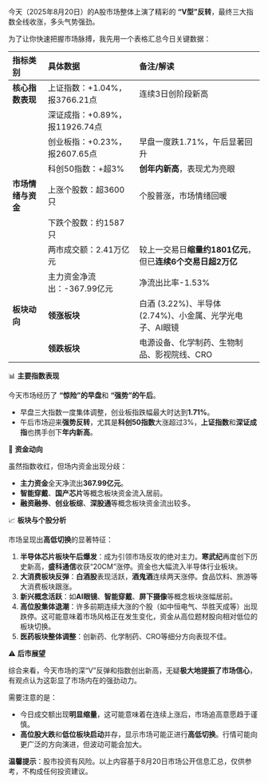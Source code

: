   今天（2025年8月20日）的A股市场整体上演了精彩的 **“V型”反转**，最终三大指数全线收涨，多头气势强劲。

为了让你快速把握市场脉搏，我先用一个表格汇总今日关键数据：

| 指标类别         | 具体数据                                   | 备注/解读                                                                 |
| :--------------- | :----------------------------------------- | :-------------------------------------------------------------------------- |
| **核心指数表现**   | 上证指数：+1.04%，报3766.21点              | 连续3日创阶段新高                                                  |
|                  | 深证成指：+0.89%，报11926.74点             |                                                                             |
|                  | 创业板指：+0.23%，报2607.65点              | 早盘一度跌1.71%，午后显著回升                                      |
|                  | 科创50指数：+超3%                         | **创年内新高**，表现尤为亮眼                                         |
| **市场情绪与资金** | 上涨个股数：超3600只                         | 个股普涨，市场情绪回暖                                                            |
|                  | 下跌个股数：约1587只                         |                                                                             |
|                  | 两市成交额：2.41万亿元                     | 较上一交易日**缩量约1801亿元**，但已**连续6个交易日超2万亿** |
|                  | 主力资金净流出：-367.99亿元                 | 净流出比率-1.53%                                                    |
| **板块动向**     | **领涨板块**                               | 白酒 (3.22%)、半导体 (2.74%)、小金属、光学光电子、AI眼镜      |
|                  | **领跌板块**                               | 电源设备、化学制药、生物制品、影视院线、CRO                         |

📊 **主要指数表现**

今天市场经历了 **“惊险”的早盘**和 **“强势”的午后**。
*   早盘三大指数一度集体调整，创业板指跌幅最大时达到**1.71%**。
*   午后市场迎来**强势反转**，尤其是**科创50指数**大涨超过3%，**上证指数**和**深证成指**也携手创下**年内新高**。

💸 **资金动向**

虽然指数收红，但场内资金出现分歧：
*   **主力资金**全天净流出**367.99亿元**。
*   **智能穿戴**、**国产芯片**等概念板块资金流入居前。
*   **融资融券**、**创业板综**、**深股通**等概念板块资金流出较多。

📈 **板块与个股分析**

市场呈现出**高低切换**的显著特征：

1.  **半导体芯片板块午后爆发**：成为引领市场反攻的绝对主力。**寒武纪**再度创下历史新高，**盛科通信**收获“20CM”涨停。资金也大幅流入半导体行业板块。
2.  **大消费板块反弹**：**白酒股**表现活跃，**酒鬼酒**连续两天涨停。食品饮料、旅游等大消费板块跟涨。
3.  **新兴概念活跃**：如**AI眼镜**、**智能穿戴**、**屏下摄像**等概念板块涨幅居前。
4.  **高位股集体退潮**：许多前期连续大涨的个股（如中恒电气、华胜天成等）出现跌停。这可能意味着市场风格正在发生变化，资金从高位题材股向相对低位的板块切换。
5.  **医药板块整体调整**：创新药、化学制药、CRO等细分方向表现不佳。

⚠️ **后市展望**

综合来看，今天市场的深“V”反弹和指数创出新高，无疑**极大地提振了市场信心**，有观点认为这彰显了市场内在的强劲动力。

需要注意的是：
*   今日成交额出现**明显缩量**，这可能意味着在连续上涨后，市场追高意愿趋于谨慎。
*    **高位股大跌**和**低位板块启动**并存，显示市场可能正进行**高低切换**。行情可能向更广泛的方向演进，但波动可能会加大。

**温馨提示**：股市投资有风险。以上内容基于8月20日市场公开信息汇总，仅供参考，不构成任何投资建议。